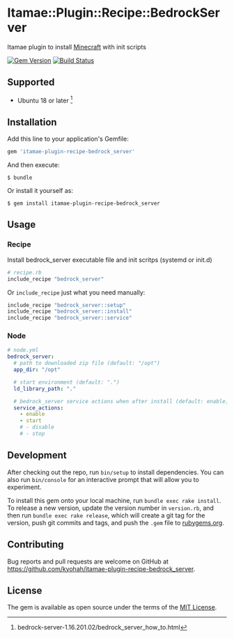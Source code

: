 # Itamae::Plugin::Recipe::BedrockServer

Itamae plugin to install [Minecraft](https://www.minecraft.net/) with init scripts

[![Gem Version](https://badge.fury.io/rb/itamae-plugin-recipe-bedrock_server.svg)](https://badge.fury.io/rb/itamae-plugin-recipe-bedrock_server)
[![Build Status](https://github.com/kyohah/itamae-plugin-recipe-bedrock_server/workflows/test/badge.svg?branch=master)](https://github.com/kyohah/itamae-plugin-recipe-bedrock_server/actions?query=workflow%3Atest)

## Supported
* Ubuntu 18 or later [^1]

## Installation

Add this line to your application's Gemfile:

```ruby
gem 'itamae-plugin-recipe-bedrock_server'
```

And then execute:

    $ bundle

Or install it yourself as:

    $ gem install itamae-plugin-recipe-bedrock_server

## Usage

### Recipe

Install bedrock_server executable file and init scritps (systemd or init.d)

```ruby
# recipe.rb
include_recipe "bedrock_server"
```

Or `include_recipe` just what you need manually:

```ruby
include_recipe "bedrock_server::setup"
include_recipe "bedrock_server::install"
include_recipe "bedrock_server::service"
```

### Node

```yml
# node.yml
bedrock_server:
  # path to downloaded zip file (default: "/opt")
  app_dir: "/opt"

  # start environment (default: ".")
  ld_library_path: "."

  # bedrock_server service actions when after install (default: enable, start)
  service_actions:
    - enable
    - start
    # - disable
    # - stop
```

## Development

After checking out the repo, run `bin/setup` to install dependencies. You can also run `bin/console` for an interactive prompt that will allow you to experiment.

To install this gem onto your local machine, run `bundle exec rake install`. To release a new version, update the version number in `version.rb`, and then run `bundle exec rake release`, which will create a git tag for the version, push git commits and tags, and push the `.gem` file to [rubygems.org](https://rubygems.org).

## Contributing

Bug reports and pull requests are welcome on GitHub at https://github.com/kyohah/itamae-plugin-recipe-bedrock_server.

## License

The gem is available as open source under the terms of the [MIT License](http://opensource.org/licenses/MIT).

[^1]: bedrock-server-1.16.201.02/bedrock_server_how_to.html
